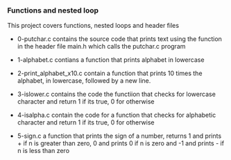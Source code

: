 ### Functions and nested loop

This project covers functions, nested loops and header files

* 0-putchar.c contains the source code that prints text using the function in the header file main.h which calls the putchar.c program

* 1-alphabet.c contians a function that prints alphabet in lowercase

* 2-print_alphabet_x10.c contain a function that prints 10 times the alphabet, in lowercase, followed by a new line.

* 3-islower.c contains the code the functiion that checks for lowercase character and return 1 if its true, 0 for otherwise 

* 4-isalpha.c contain the code for a function that checks for alphabetic character and return 1 if its true, 0 for otherwise

* 5-sign.c a function that prints the sign of a number, returns 1 and prints + if n is greater than zero, 0 and prints 0 if n is zero and -1 and prints - if n is less than zero
